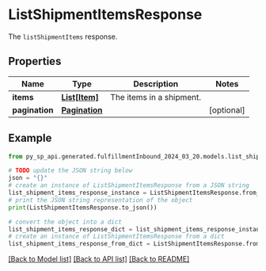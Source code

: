 # ListShipmentItemsResponse

The `listShipmentItems` response.

## Properties

Name | Type | Description | Notes
------------ | ------------- | ------------- | -------------
**items** | [**List[Item]**](Item.md) | The items in a shipment. | 
**pagination** | [**Pagination**](Pagination.md) |  | [optional] 

## Example

```python
from py_sp_api.generated.fulfillmentInbound_2024_03_20.models.list_shipment_items_response import ListShipmentItemsResponse

# TODO update the JSON string below
json = "{}"
# create an instance of ListShipmentItemsResponse from a JSON string
list_shipment_items_response_instance = ListShipmentItemsResponse.from_json(json)
# print the JSON string representation of the object
print(ListShipmentItemsResponse.to_json())

# convert the object into a dict
list_shipment_items_response_dict = list_shipment_items_response_instance.to_dict()
# create an instance of ListShipmentItemsResponse from a dict
list_shipment_items_response_from_dict = ListShipmentItemsResponse.from_dict(list_shipment_items_response_dict)
```
[[Back to Model list]](../README.md#documentation-for-models) [[Back to API list]](../README.md#documentation-for-api-endpoints) [[Back to README]](../README.md)


